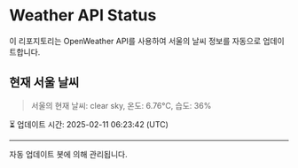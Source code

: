 
# Weather API Status

이 리포지토리는 OpenWeather API를 사용하여 서울의 날씨 정보를 자동으로 업데이트합니다.

## 현재 서울 날씨
> 서울의 현재 날씨: clear sky, 온도: 6.76°C, 습도: 36%

⏳ 업데이트 시간: 2025-02-11 06:23:42 (UTC)

---
자동 업데이트 봇에 의해 관리됩니다.
